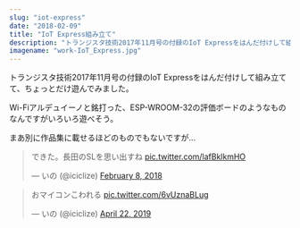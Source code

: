 ```yaml
---
slug: "iot-express"
date: "2018-02-09"
title: "IoT Express組み立て"
description: "トランジスタ技術2017年11月号の付録のIoT Expressをはんだ付けして組み立てて、ちょっとだけ遊んでみました。"
imagename: "work-IoT_Express.jpg"
---
```


トランジスタ技術2017年11月号の付録のIoT Expressをはんだ付けして組み立てて、ちょっとだけ遊んでみました。

Wi-Fiアルデュイーノと銘打った、ESP-WROOM-32の評価ボードのようなものなんですがいろいろ遊べそう。

まあ別に作品集に載せるほどのものでもないですが…

<p>
<blockquote class="twitter-tweet" data-lang="en"><p lang="ja" dir="ltr">できた。長田のSLを思い出すね <a href="https://t.co/lafBklkmHO">pic.twitter.com/lafBklkmHO</a></p>&mdash; いの (@iciclize) <a href="https://twitter.com/iciclize/status/961686326775922689?ref_src=twsrc%5Etfw">February 8, 2018</a></blockquote>
</p>

<p>
<blockquote class="twitter-tweet" data-lang="en"><p lang="ja" dir="ltr">おマイコンこわれる <a href="https://t.co/6vUznaBLug">pic.twitter.com/6vUznaBLug</a></p>&mdash; いの (@iciclize) <a href="https://twitter.com/iciclize/status/1120386344079876096?ref_src=twsrc%5Etfw">April 22, 2019</a></blockquote>
</p>
